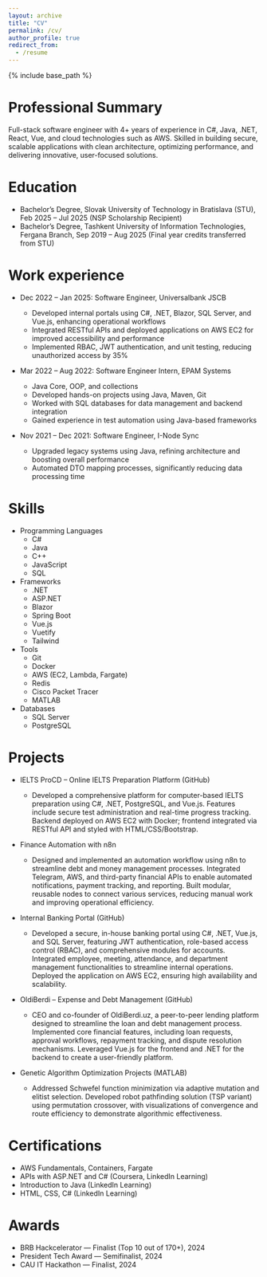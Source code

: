 ```yaml
---
layout: archive
title: "CV"
permalink: /cv/
author_profile: true
redirect_from:
  - /resume
---
```


{% include base_path %}

Professional Summary
======
Full-stack software engineer with 4+ years of experience in C#, Java, .NET, React, Vue, and cloud technologies such as AWS. Skilled in building secure, scalable applications with clean architecture, optimizing performance, and delivering innovative, user-focused solutions.

Education
======
* Bachelor’s Degree, Slovak University of Technology in Bratislava (STU), Feb 2025 – Jul 2025 (NSP Scholarship Recipient)
* Bachelor’s Degree, Tashkent University of Information Technologies, Fergana Branch, Sep 2019 – Aug 2025 (Final year credits transferred from STU)

Work experience
======
* Dec 2022 – Jan 2025: Software Engineer, Universalbank JSCB
  * Developed internal portals using C#, .NET, Blazor, SQL Server, and Vue.js, enhancing operational workflows
  * Integrated RESTful APIs and deployed applications on AWS EC2 for improved accessibility and performance
  * Implemented RBAC, JWT authentication, and unit testing, reducing unauthorized access by 35%

* Mar 2022 – Aug 2022: Software Engineer Intern, EPAM Systems
  * Java Core, OOP, and collections
  * Developed hands-on projects using Java, Maven, Git
  * Worked with SQL databases for data management and backend integration
  * Gained experience in test automation using Java-based frameworks

* Nov 2021 – Dec 2021: Software Engineer, I-Node Sync
  * Upgraded legacy systems using Java, refining architecture and boosting overall performance
  * Automated DTO mapping processes, significantly reducing data processing time

Skills
======
* Programming Languages
  * C#
  * Java
  * C++
  * JavaScript
  * SQL
* Frameworks
  * .NET
  * ASP.NET
  * Blazor
  * Spring Boot
  * Vue.js
  * Vuetify
  * Tailwind
* Tools
  * Git
  * Docker
  * AWS (EC2, Lambda, Fargate)
  * Redis
  * Cisco Packet Tracer
  * MATLAB
* Databases
  * SQL Server
  * PostgreSQL

Projects
======
* IELTS ProCD – Online IELTS Preparation Platform (GitHub)
  * Developed a comprehensive platform for computer-based IELTS preparation using C#, .NET, PostgreSQL, and Vue.js. Features include secure test administration and real-time progress tracking. Backend deployed on AWS EC2 with Docker; frontend integrated via RESTful API and styled with HTML/CSS/Bootstrap.

* Finance Automation with n8n
  * Designed and implemented an automation workflow using n8n to streamline debt and money management processes. Integrated Telegram, AWS, and third-party financial APIs to enable automated notifications, payment tracking, and reporting. Built modular, reusable nodes to connect various services, reducing manual work and improving operational efficiency.

* Internal Banking Portal (GitHub)
  * Developed a secure, in-house banking portal using C#, .NET, Vue.js, and SQL Server, featuring JWT authentication, role-based access control (RBAC), and comprehensive modules for accounts. Integrated employee, meeting, attendance, and department management functionalities to streamline internal operations. Deployed the application on AWS EC2, ensuring high availability and scalability.

* OldiBerdi – Expense and Debt Management (GitHub)
  * CEO and co-founder of OldiBerdi.uz, a peer-to-peer lending platform designed to streamline the loan and debt management process. Implemented core financial features, including loan requests, approval workflows, repayment tracking, and dispute resolution mechanisms. Leveraged Vue.js for the frontend and .NET for the backend to create a user-friendly platform.

* Genetic Algorithm Optimization Projects (MATLAB)
  * Addressed Schwefel function minimization via adaptive mutation and elitist selection. Developed robot pathfinding solution (TSP variant) using permutation crossover, with visualizations of convergence and route efficiency to demonstrate algorithmic effectiveness.

Certifications
======
* AWS Fundamentals, Containers, Fargate
* APIs with ASP.NET and C# (Coursera, LinkedIn Learning)
* Introduction to Java (LinkedIn Learning)
* HTML, CSS, C# (LinkedIn Learning)

Awards
======
* BRB Hackcelerator — Finalist (Top 10 out of 170+), 2024
* President Tech Award — Semifinalist, 2024
* CAU IT Hackathon — Finalist, 2024
